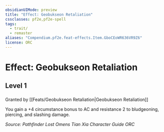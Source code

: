 ```yaml
---
obsidianUIMode: preview
title: "Effect: Geobukseon Retaliation"
cssclasses: pf2e,pf2e-spell
tags:
  - trait/
  - remaster
aliases: "Compendium.pf2e.feat-effects.Item.GboCEoWR636VR9Z6"
license: ORC
---
```

# Effect: Geobukseon Retaliation
## Level 1
### 






Granted by [[Feats/Geobukseon Retaliation|Geobukseon Retaliation]]

You gain a +4 circumstance bonus to AC and resistance 2 to bludgeoning, piercing, and slashing damage.

*Source: Pathfinder Lost Omens Tian Xia Character Guide*
*ORC*